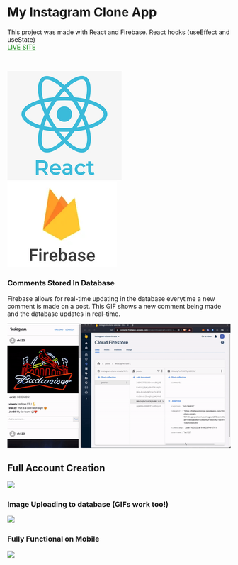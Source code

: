 # My Instagram Clone App

This project was made with React and Firebase.
React hooks (useEffect and useState)
<br>
<a style="color:green;" href="(https://instagram-clone-vinrata-96143.web.app/)">LIVE SITE </a>

<h2> </h2><br>
<img src="reactlogo.png" />
<img src="firebaselogo.png" /><br>

### Comments Stored In Database
Firebase allows for real-time updating in the database everytime a new comment is made on a post.
This GIF shows a new comment being made and the database updates in real-time.

<img src="commnetsInDatabase.gif" />


## Full Account Creation 
<img src="accountCreation.gif" />
<br>

### Image Uploading to database (GIFs work too!)

<img src ="fodotruckupload.gif" />
<br>

### Fully Functional on Mobile
<img src ="mobileUploading.gif" />
<br>
